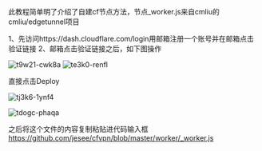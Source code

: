 此教程简单明了介绍了自建cf节点方法，节点_worker.js来自cmliu的cmliu/edgetunnel项目

1、先访问https://dash.cloudflare.com/login用邮箱注册一个账号并在邮箱点击验证链接
2、邮箱点击验证链接之后，如下图操作


![t9w21-cwk8a](https://github.com/user-attachments/assets/93860740-23dd-47cd-9892-1023ad745b3c)
![te3k0-renfl](https://github.com/user-attachments/assets/959e07db-8bc0-41b8-9a3b-10c5a08ad720)

直接点击Deploy

![tj3k6-1ynf4](https://github.com/user-attachments/assets/6373ddec-1439-4705-ab52-1dcfb6655543)

![tdogc-phaqa](https://github.com/user-attachments/assets/2c52c4bf-4903-4142-9656-ac7c1cc1c557)

之后将这个文件的内容复制粘贴进代码输入框
https://github.com/jesee/cfvpn/blob/master/worker/_worker.js

